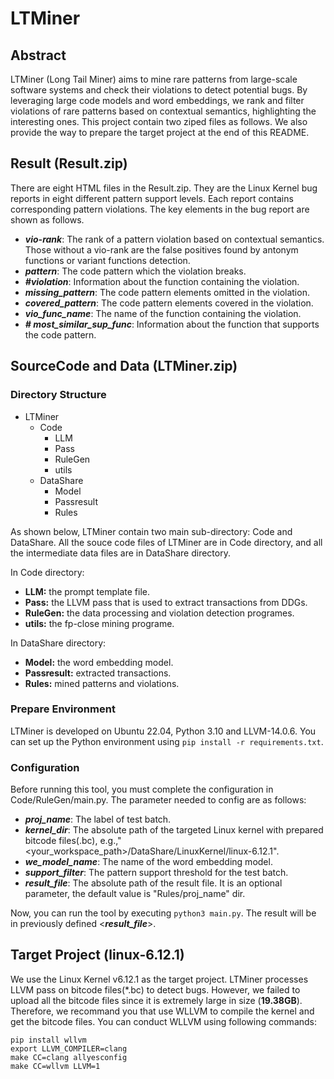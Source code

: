 # LTMiner

## Abstract

LTMiner (Long Tail Miner) aims to mine rare patterns from large-scale software systems and check their violations to detect potential bugs. By leveraging large code models and word embeddings, we rank and filter violations of rare patterns based on contextual semantics, highlighting the interesting ones. This project contain two ziped files as follows. We also provide the way to prepare the target project at the end of this README.

## Result (Result.zip)

There are eight HTML files in the Result.zip. They are the Linux Kernel bug reports in eight different pattern support levels. Each report contains corresponding pattern violations. The key elements in the bug report are shown as follows.

- ***vio-rank***: The rank of a pattern violation based on contextual semantics. Those without a vio-rank are the false positives found by antonym functions or variant functions detection.
- ***pattern***: The code pattern which the violation breaks.
- ***#violation***: Information about the function containing the violation.
- ***missing_pattern***: The code pattern elements omitted in the violation.
- ***covered_pattern***: The code pattern elements covered in the violation.
- ***vio_func_name***: The name of the function containing the violation.
- ***# most_similar_sup_func***: Information about the function that supports the code pattern.


## SourceCode and Data (LTMiner.zip)

### Directory Structure

+ LTMiner
    + Code
        + LLM
        + Pass
        + RuleGen
        + utils
    + DataShare
        + Model
        + Passresult
        + Rules

As shown below, LTMiner contain two main sub-directory: Code and DataShare. All the souce code files of LTMiner are in Code directory, and all the intermediate data files are in DataShare directory.

In Code directory:
- **LLM:** the prompt template file.
- **Pass:** the LLVM pass that is used to extract transactions from DDGs.
- **RuleGen:** the data processing and violation detection programes.
- **utils:** the fp-close mining programe.

In DataShare directory:
- **Model:** the word embedding model.
- **Passresult:** extracted transactions.
- **Rules:** mined patterns and violations. 

### Prepare Environment

LTMiner is developed on Ubuntu 22.04, Python 3.10 and LLVM-14.0.6. You can set up the Python environment using `pip install -r requirements.txt`.

### Configuration

Before running this tool, you must complete the configuration in Code/RuleGen/main.py. The parameter needed to config are as follows:

- ***proj_name***: The label of test batch.
- ***kernel_dir***: The absolute path of the targeted Linux kernel with prepared bitcode files(.bc), e.g.,"<your_workspace_path>/DataShare/LinuxKernel/linux-6.12.1".
- ***we_model_name***: The name of the word embedding model.
- ***support_filter***: The pattern support threshold for the test batch.
- ***result_file***: The absolute path of the result file. It is an optional parameter, the default value is "Rules/proj_name" dir.

Now, you can run the tool by executing `python3 main.py`. The result will be in previously defined <***result_file***>.


## Target Project (linux-6.12.1)

We use the Linux Kernel v6.12.1 as the target project. LTMiner processes LLVM pass on bitcode files(*.bc) to detect bugs. However, we failed to upload all the bitcode files since it is extremely large in size (**19.38GB**). Therefore, we recommand you that use WLLVM to compile the kernel and get the bitcode files. You can conduct WLLVM using following commands:

```
pip install wllvm
export LLVM_COMPILER=clang
make CC=clang allyesconfig
make CC=wllvm LLVM=1
```

